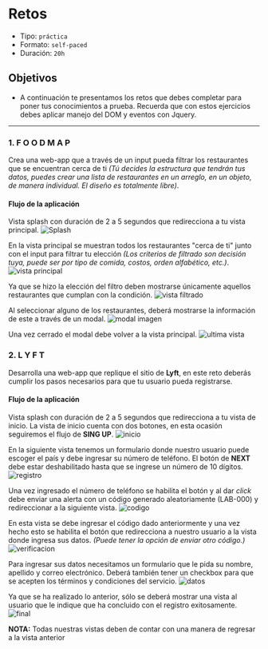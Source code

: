 # Retos

- Tipo: `práctica`
- Formato: `self-paced`
- Duración: `20h`

## Objetivos

- A continuación te presentamos los retos que debes completar para poner tus
  conocimientos a prueba. Recuerda que con estos ejercicios debes aplicar
  manejo del DOM  y eventos con Jquery.

***

### 1. F O O D M A P

Crea una web-app que a través de un input pueda filtrar los restaurantes
que se encuentran cerca de ti *(Tú decides la estructura que tendrán tus datos,
puedes crear una lista de restaurantes en un arreglo, en un objeto, de manera
individual. El diseño es totalmente libre)*.

#### Flujo de la aplicación

Vista splash con duración de 2 a 5 segundos que redirecciona a tu vista
principal.
![Splash](https://github.com/AnaSalazar/curricula-js/blob/04-social-network/04-social-network/02-jquery/08-code-challenges/foodmap/splash.jpg?raw=true)

En la vista principal se muestran todos los restaurantes "cerca de ti" junto
con el input para filtrar tu elección *(Los criterios de filtrado son decisión
tuya, puede ser por tipo de comida, costos, orden alfabético, etc.)*.
![vista principal](https://github.com/AnaSalazar/curricula-js/blob/04-social-network/04-social-network/02-jquery/08-code-challenges/foodmap/2.jpg?raw=true)

Ya que se hizo la elección del filtro deben mostrarse únicamente aquellos
restaurantes que cumplan con la condición.
![vista filtrado](https://github.com/AnaSalazar/curricula-js/blob/04-social-network/04-social-network/02-jquery/08-code-challenges/foodmap/3.jpg?raw=true)

Al seleccionar alguno de los restaurantes, deberá mostrarse la información de
este a través de un modal.
![modal imagen](https://github.com/AnaSalazar/curricula-js/blob/04-social-network/04-social-network/02-jquery/08-code-challenges/foodmap/5.jpg?raw=true)

Una vez cerrado el modal debe volver a la vista principal.
![ultima vista](https://github.com/AnaSalazar/curricula-js/blob/04-social-network/04-social-network/02-jquery/08-code-challenges/foodmap/6.jpg?raw=true)

### 2. L Y F T

Desarrolla una web-app que replique el sitio de **Lyft**, en este reto deberás
cumplir los pasos necesarios para que tu usuario pueda registrarse.

#### Flujo de la aplicación

Vista splash con duración de 2 a 5 segundos que redirecciona a
tu vista de inicio. La vista de inicio cuenta con dos botones, en esta ocasión
seguiremos el flujo de **SING UP**.
![inicio](https://raw.githubusercontent.com/AnaSalazar/curricula-js/ff67ceb625957cd36d4c16ba6e0408c727bd0682/04-social-network/02-jquery/08-code-challenges/lyft/splash.png)

En la siguiente vista tenemos un formulario donde nuestro usuario puede
escoger el país y debe ingresar su número de teléfono.
El botón de **NEXT** debe estar deshabilitado hasta que se ingrese
un número de 10 dígitos.
![registro](https://github.com/AnaSalazar/curricula-js/blob/04-social-network/04-social-network/02-jquery/08-code-challenges/lyft/ingreso-numero.jpg?raw=true)

Una vez ingresado el número de teléfono se habilita el botón y al dar *click*
debe enviar una alerta con un código generado aleatoriamente (LAB-000) y
redireccionar a la siguiente vista.
![codigo](https://github.com/AnaSalazar/curricula-js/blob/04-social-network/04-social-network/02-jquery/08-code-challenges/lyft/generacion-codigo.jpg?raw=true)

En esta vista se debe ingresar el código dado anteriormente y una
vez hecho esto se habilita el botón que redirecciona a nuestro usuario a la
vista donde ingresa sus datos. *(Puede tener la opción de enviar otro código.)*
![verificacion](https://github.com/AnaSalazar/curricula-js/blob/04-social-network/04-social-network/02-jquery/08-code-challenges/lyft/verificacion-numero.jpg?raw=true)

Para ingresar sus datos necesitamos un formulario que le pida su nombre,
apellido y correo electrónico. Deberá también tener un checkbox para que se
acepten los términos y condiciones del servicio.
![datos](https://raw.githubusercontent.com/AnaSalazar/curricula-js/ff67ceb625957cd36d4c16ba6e0408c727bd0682/04-social-network/02-jquery/08-code-challenges/lyft/ingreso-datos.png)

Ya que se ha realizado lo anterior, sólo se deberá mostrar una vista al usuario
que le indique que ha concluido con el registro exitosamente.
![final](https://raw.githubusercontent.com/AnaSalazar/curricula-js/ff67ceb625957cd36d4c16ba6e0408c727bd0682/04-social-network/02-jquery/08-code-challenges/lyft/final.png)

**NOTA:** Todas nuestras vistas deben de contar con una manera de regresar a
la vista anterior
